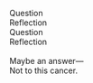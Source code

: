 Question<br/>
Reflection<br/>
Question<br/>
Reflection<br/>
<br/>
Maybe an answer—<br/>
Not to this cancer.<br/>
